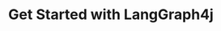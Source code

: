 ---
title: Get Started with LangGraph4j
type: tutorial
level: intermediate
topics: [workflow, agent]
status: missing
article-priority: high
visibility: public
author:
---